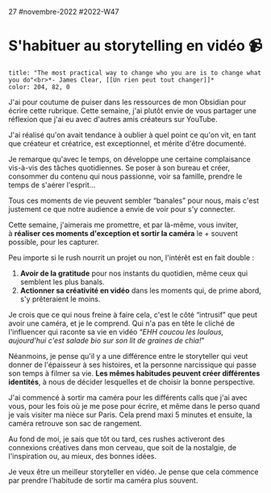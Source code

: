 27 #novembre-2022 #2022-W47
# S'habituer au storytelling en vidéo 📹
```ad-quote
title: "The most practical way to change who you are is to change what you do"<br>*- James Clear, [[Un rien peut tout changer]]*
color: 204, 82, 0
```

J'ai pour coutume de puiser dans les ressources de mon Obsidian pour écrire cette rubrique. Cette semaine, j'ai plutôt envie de vous partager une réflexion que j'ai eu avec d'autres amis créateurs sur YouTube.

J'ai réalisé qu'on avait tendance à oublier à quel point ce qu'on vit, en tant que créateur et créatrice, est exceptionnel, et mérite d'être documenté. 

Je remarque qu'avec le temps, on développe une certaine complaisance vis-à-vis des tâches quotidiennes. Se poser à son bureau et créer, consommer du contenu qui nous passionne, voir sa famille, prendre le temps de s'aérer l'esprit… 

Tous ces moments de vie peuvent sembler “banales” pour nous, mais c'est justement ce que notre audience a envie de voir pour s'y connecter.

Cette semaine, j'aimerais me promettre, et par là-même, vous inviter, à **réaliser ces moments d'exception et sortir la caméra** le + souvent possible, pour les capturer.

Peu importe si le rush nourrit un projet ou non, l'intérêt est en fait double : 

1.  **Avoir de la gratitude** pour nos instants du quotidien, même ceux qui semblent les plus banals.
2.  **Actionner sa créativité en vidéo** dans les moments qui, de prime abord, s'y prêteraient le moins.

Je crois que ce qui nous freine à faire cela, c'est le côté “intrusif” que peut avoir une caméra, et je le comprend. Qui n'a pas en tête le cliché de l'influencer qui raconte sa vie en vidéo “_EHH coucou les loulous, aujourd'hui c'est salade bio sur son lit de graines de chia!_" 

Néanmoins, je pense qu'il y a une différence entre le storyteller qui veut donner de l'épaisseur à ses histoires, et la personne narcissique qui passe son temps à filmer sa vie. **Les mêmes habitudes peuvent créer différentes identités**, à nous de décider lesquelles et de choisir la bonne perspective.

J'ai commencé à sortir ma caméra pour les différents calls que j'ai avec vous, pour les fois où je me pose pour écrire, et même dans le perso quand je vais visiter ma nièce sur Paris. Cela prend maxi 5 minutes et ensuite, la caméra retrouve son sac de rangement. 

Au fond de moi, je sais que tôt ou tard, ces rushes activeront des connexions créatives dans mon cerveau, que soit de la nostalgie, de l'inspiration ou, au mieux, des bonnes idées.

Je veux être un meilleur storyteller en vidéo. Je pense que cela commence par prendre l'habitude de sortir ma caméra plus souvent.